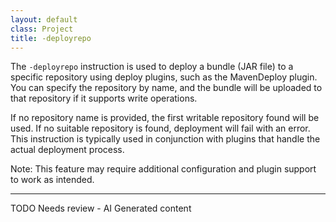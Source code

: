 ```yaml
---
layout: default
class: Project
title: -deployrepo 
---
```



The `-deployrepo` instruction is used to deploy a bundle (JAR file) to a specific repository using deploy plugins, such as the MavenDeploy plugin. You can specify the repository by name, and the bundle will be uploaded to that repository if it supports write operations.

If no repository name is provided, the first writable repository found will be used. If no suitable repository is found, deployment will fail with an error. This instruction is typically used in conjunction with plugins that handle the actual deployment process.

Note: This feature may require additional configuration and plugin support to work as intended.


<hr />
TODO Needs review - AI Generated content